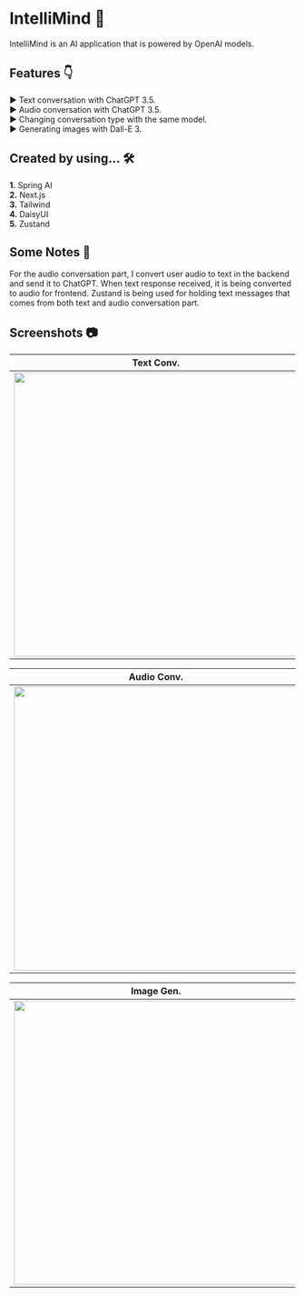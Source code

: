 # IntelliMind 🧠

IntelliMind is an AI application that is powered by OpenAI models.

## Features 👇

► Text conversation with ChatGPT 3.5.<br/>
► Audio conversation with ChatGPT 3.5.<br/>
► Changing conversation type with the same model.<br/>
► Generating images with Dall-E 3.<br/>

## Created by using... 🛠

**1.** Spring AI<br/>
**2.** Next.js<br/>
**3.** Tailwind<br/>
**4.** DaisyUI<br/>
**5.** Zustand<br/>

## Some Notes 📝

For the audio conversation part, I convert user audio to text in the backend and send it to 
ChatGPT. 
When text response received, it is being converted to audio for frontend.
Zustand is being used for holding text messages that comes from both text and audio conversation part.

## Screenshots 📷  

| Text Conv. |
| ------------- |
| <img src="https://github.com/user-attachments/assets/8ce37365-d349-4c4d-98ef-6912f242823b" width="500px"> |

| Audio Conv. |
| ------------- |
| <img src="https://github.com/user-attachments/assets/ef77370d-fcef-49a8-bf4b-b06ad5750bf1" width="500px"> |

| Image Gen. |
| ------------- |
| <img src="https://github.com/user-attachments/assets/4443beb1-d22b-439e-bd42-7853419bd0eb" width="500px"> |
